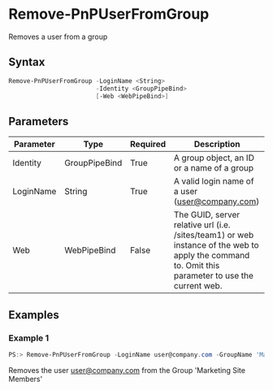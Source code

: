 # Remove-PnPUserFromGroup
Removes a user from a group
## Syntax
```powershell
Remove-PnPUserFromGroup -LoginName <String>
                        -Identity <GroupPipeBind>
                        [-Web <WebPipeBind>]
```


## Parameters
Parameter|Type|Required|Description
---------|----|--------|-----------
|Identity|GroupPipeBind|True|A group object, an ID or a name of a group|
|LoginName|String|True|A valid login name of a user (user@company.com)|
|Web|WebPipeBind|False|The GUID, server relative url (i.e. /sites/team1) or web instance of the web to apply the command to. Omit this parameter to use the current web.|
## Examples

### Example 1
```powershell
PS:> Remove-PnPUserFromGroup -LoginName user@company.com -GroupName 'Marketing Site Members'
```
Removes the user user@company.com from the Group 'Marketing Site Members'
